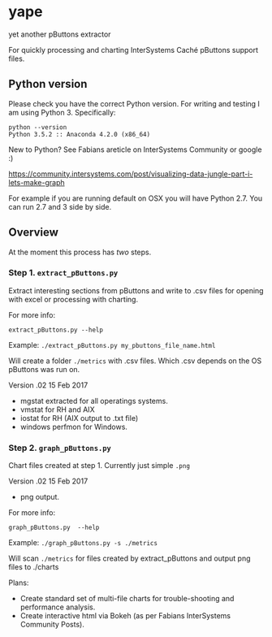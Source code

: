 # yape
yet another pButtons extractor

For quickly processing and charting InterSystems Caché pButtons support files.

## Python version

Please check you have the correct Python version. For writing and testing I am using Python 3. Specifically:

    python --version
    Python 3.5.2 :: Anaconda 4.2.0 (x86_64)
    
New to Python? See Fabians areticle on InterSystems Community or google :)

https://community.intersystems.com/post/visualizing-data-jungle-part-i-lets-make-graph

For example if you are running default on OSX you will have Python 2.7. You can run 2.7 and 3 side by side.

## Overview
At the moment this process has _two_ steps.

### Step 1. `extract_pButtons.py`

Extract interesting sections from pButtons and write to .csv files for opening with excel or processing with charting.

For more info:

`extract_pButtons.py --help`

Example:
`./extract_pButtons.py my_pbuttons_file_name.html`

Will create a folder `./metrics` with .csv files. Which .csv depends on the OS pButtons was run on.

Version .02 15 Feb 2017

- mgstat extracted for all operatings systems.
- vmstat for RH and AIX
- iostat for RH (AIX output to .txt file)
- windows perfmon for Windows.

### Step 2. `graph_pButtons.py`

Chart files created at step 1. Currently just simple `.png`

Version .02 15 Feb 2017

- png output.  

For more info:

`graph_pButtons.py  --help`

Example:
`./graph_pButtons.py -s ./metrics`

Will scan `./metrics` for files created by extract_pButtons and output png files to ./charts

Plans:

- Create standard set of multi-file charts for trouble-shooting and performance analysis.
- Create interactive html via Bokeh (as per Fabians InterSystems Community Posts).
